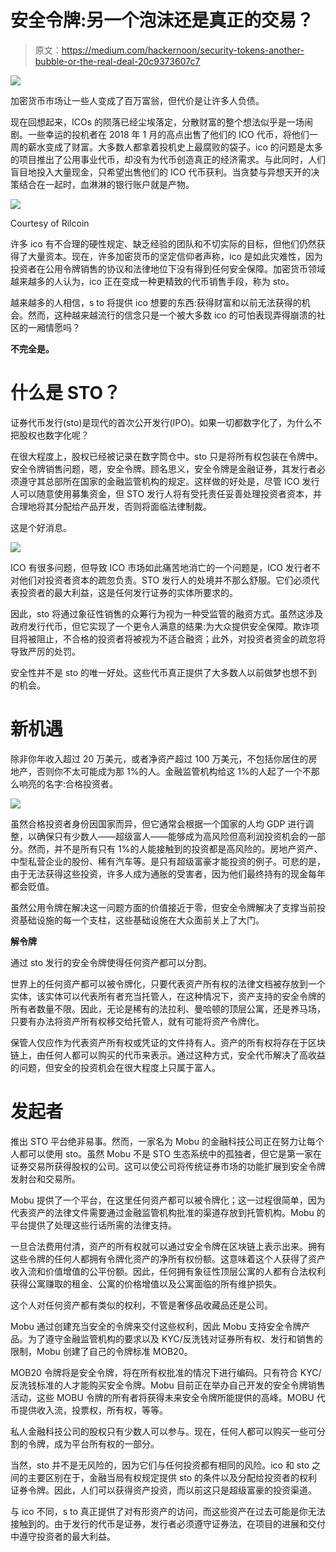 # 安全令牌:另一个泡沫还是真正的交易？

> 原文：<https://medium.com/hackernoon/security-tokens-another-bubble-or-the-real-deal-20c9373607c7>

![](img/e3be2ebcbb82329e153f5bbdacd7a0d5.png)

加密货币市场让一些人变成了百万富翁，但代价是让许多人负债。

现在回想起来，ICOs 的陨落已经尘埃落定，分散财富的整个想法似乎是一场闹剧。一些幸运的投机者在 2018 年 1 月的高点出售了他们的 ICO 代币，将他们一周的薪水变成了财富。大多数人都拿着投机史上最腐败的袋子。ico 的问题是太多的项目推出了公用事业代币，却没有为代币创造真正的经济需求。与此同时，人们盲目地投入大量现金，只希望出售他们的 ICO 代币获利。当贪婪与异想天开的决策结合在一起时，血淋淋的银行账户就是产物。

![](img/d817ce4246590590997823392920d38e.png)

Courtesy of Rilcoin

许多 ico 有不合理的硬性规定、缺乏经验的团队和不切实际的目标，但他们仍然获得了大量资本。现在，许多加密货币的坚定信仰者声称，ico 是如此灾难性，因为投资者在公用令牌销售的协议和法律地位下没有得到任何安全保障。加密货币领域越来越多的人认为，ico 正在变成一种更精致的代币销售手段，称为 sto。

越来越多的人相信，s to 将提供 ico 想要的东西:获得财富和以前无法获得的机会。然而，这种越来越流行的信念只是一个被大多数 ico 的可怕表现弄得崩溃的社区的一厢情愿吗？

**不完全是。**

# 什么是 STO？

证券代币发行(sto)是现代的首次公开发行(IPO)。如果一切都数字化了，为什么不把股权也数字化呢？

在很大程度上，股权已经被记录在数字筒仓中。sto 只是将所有权包装在令牌中。安全令牌销售问题，嗯，安全令牌。顾名思义，安全令牌是金融证券，其发行者必须遵守其总部所在国家的金融监管机构的规定。这样做的好处是，尽管 ICO 发行人可以随意使用募集资金，但 STO 发行人将有受托责任妥善处理投资者资本，并合理地将其分配给产品开发，否则将面临法律制裁。

这是个好消息。

![](img/c78194687955fcbc8aca5cb3a9baf9d4.png)

ICO 有很多问题，但导致 ICO 市场如此痛苦地消亡的一个问题是，ICO 发行者不对他们对投资者资本的疏忽负责。STO 发行人的处境并不那么舒服。它们必须代表投资者的最大利益，这是任何发行证券的实体所要求的。

因此，sto 将通过象征性销售的众筹行为视为一种受监管的融资方式。虽然这涉及政府发行代币，但它实现了一个更令人满意的结果:为大众提供安全保障。欺诈项目将被阻止，不合格的投资者将被视为不适合融资；此外，对投资者资金的疏忽将导致严厉的处罚。

安全性并不是 sto 的唯一好处。这些代币真正提供了大多数人以前做梦也想不到的机会。

# **新机遇**

除非你年收入超过 20 万美元，或者净资产超过 100 万美元，不包括你居住的房地产，否则你不太可能成为那 1%的人。金融监管机构给这 1%的人起了一个不那么响亮的名字:合格投资者。

![](img/caebf1e365ba06a234095cf465a01503.png)

虽然合格投资者身份因国家而异，但它通常会根据一个国家的人均 GDP 进行调整，以确保只有少数人——超级富人——能够成为高风险但高利润投资机会的一部分。然而，并不是所有只有 1%的人能接触到的投资都是高风险的。房地产资产、中型私营企业的股份、稀有汽车等。是只有超级富豪才能投资的例子。可悲的是，由于无法获得这些投资，许多人成为通胀的受害者，因为他们最终持有的现金每年都会贬值。

虽然公用令牌在解决这一问题方面的价值接近于零，但安全令牌解决了支撑当前投资基础设施的每一个支柱，这些基础设施在大众面前关上了大门。

**解令牌**

通过 sto 发行的安全令牌使得任何资产都可以分割。

世界上的任何资产都可以被令牌化，只要代表资产所有权的法律文档被存放到一个实体，该实体可以代表所有者充当托管人，在这种情况下，资产支持的安全令牌的所有者数量不限。因此，无论是稀有的法拉利、曼哈顿的顶层公寓，还是养马场，只要有办法将资产所有权移交给托管人，就有可能将资产令牌化。

保管人仅应作为代表资产所有权或凭证的文件持有人。资产的所有权将存在于区块链上，由任何人都可以购买的代币来表示。通过这种方式，安全代币解决了高收益的问题，但安全的投资机会在很大程度上只属于富人。

# **发起者**

推出 STO 平台绝非易事。然而，一家名为 Mobu 的金融科技公司正在努力让每个人都可以使用 sto。虽然 Mobu 不是 STO 生态系统中的孤独者，但它是第一家在证券交易所获得股权的公司。这可以使公司将传统证券市场的功能扩展到安全令牌发射台和交易所。

Mobu 提供了一个平台，在这里任何资产都可以被令牌化；这一过程很简单，因为代表资产的法律文件需要通过金融监管机构批准的渠道存放到托管机构。Mobu 的平台提供了处理这些行话所需的法律支持。

一旦合法费用付清，资产的所有权就可以通过安全令牌在区块链上表示出来。拥有这些令牌的任何人都拥有令牌化资产的净所有权份额。这意味着这个人获得了资产收入流和价值增值的公平份额。因此，任何拥有象征性顶层公寓的人都有合法权利获得公寓赚取的租金、公寓的价格增值以及公寓面临的所有维护损失。

这个人对任何资产都有类似的权利，不管是奢侈品收藏品还是公司。

Mobu 通过创建充当安全的令牌来交付这些权利，因此 Mobu 支持安全令牌产品。为了遵守金融监管机构的要求以及 KYC/反洗钱对证券所有权、发行和销售的限制，Mobu 创建了自己的令牌标准 MOB20。

MOB20 令牌将是安全令牌，将在所有权批准的情况下进行编码。只有符合 KYC/反洗钱标准的人才能购买安全令牌。Mobu 目前正在举办自己开发的安全令牌销售活动，这些 MOBU 令牌的所有者将获得未来安全令牌所能提供的高峰。MOBU 代币提供收入流，投票权，所有权，等等。

私人金融科技公司的股权只有少数人可以参与。现在，任何人都可以购买一些可分割的令牌，成为平台所有权的一部分。

当然，sto 并不是无风险的，因为它们与任何投资都有相同的风险。ico 和 sto 之间的主要区别在于，金融当局有权规定提供 sto 的条件以及分配给投资者的权利证券令牌。因此，人们可以获得资产投资，而以前这只是超级富豪的投资渠道。

与 ico 不同，s to 真正提供了对有形资产的访问，而这些资产在过去可能是你无法接触到的。由于发行的代币是证券，发行者必须遵守证券法，在项目的进展和交付中遵守投资者的最大利益。